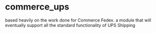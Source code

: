 # commerce_ups
based heavily on the work done for Commerce Fedex. a module that will eventually support all the standard functionality of UPS Shipping

